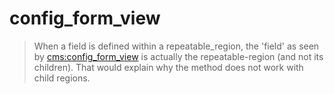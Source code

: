 # config_form_view

> When a field is defined within a repeatable_region, the 'field' as seen by <cms:config_form_view> is actually the repeatable-region (and not its children). That would explain why the method does not work with child regions.
